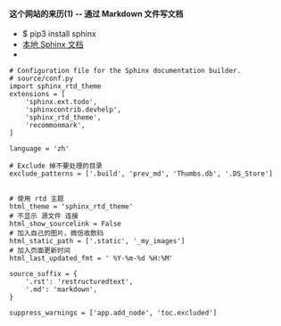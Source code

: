 #### 这个网站的来历(1) -- 通过 Markdown 文件写文档
  - $ pip3 install sphinx
  - [本地 Sphinx 文档](sphinx/index.html)
  - 

```
# Configuration file for the Sphinx documentation builder.
# source/conf.py
import sphinx_rtd_theme
extensions = [
    'sphinx.ext.todo',
    'sphinxcontrib.devhelp',
    'sphinx_rtd_theme',
    'recommonmark',
]

language = 'zh'

# Exclude 掉不要处理的目录
exclude_patterns = ['.build', 'prev_md', 'Thumbs.db', '.DS_Store']


# 使用 rtd 主题
html_theme = 'sphinx_rtd_theme'
# 不显示 源文件 连接 
html_show_sourcelink = False
# 加入自己的图片，微信收款码
html_static_path = ['.static', '_my_images']
# 加入页面更新时间
html_last_updated_fmt = ' %Y-%m-%d %H:%M'

source_suffix = {
    '.rst': 'restructuredtext',
    '.md': 'markdown',
}

suppress_warnings = ['app.add_node', 'toc.excluded']

```

